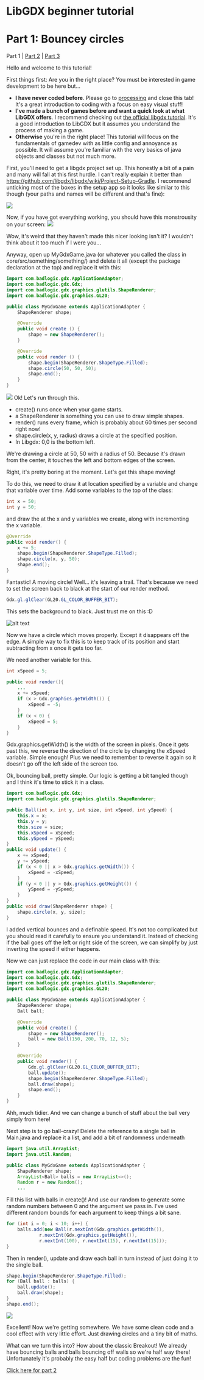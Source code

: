 # LibGDX beginner tutorial
# Part 1: Bouncey circles
Part 1 | [Part 2](http://tann.space/HelloLibgdx/2.html) | [Part 3](http://tann.space/HelloLibgdx/3.html)

Hello and welcome to this tutorial! 

First things first: Are you in the right place? You must be interested in game development to be here but...

- **I have never coded before**. Please go to [processing](http://hello.processing.org/) and close this tab! It's a great introduction to coding with a focus on easy visual stuff!
- **I've made a bunch of games before and want a quick look at what LibGDX offers**. I recommend checking out [the official libgdx tutorial](https://github.com/libgdx/libgdx/wiki/A-simple-game). It's a good introduction to LibGDX but it assumes you understand the process of making a game. 
- **Otherwise** you're in the right place! This tutorial will focus on the fundamentals of gamedev with as little config and annoyance as possible. It will assume you're familiar with the very basics of java objects and classes but not much more.

First, you'll need to get a libgdx project set up. This honestly a bit of a pain and many will fall at this first hurdle. I can't really explain it better than https://github.com/libgdx/libgdx/wiki/Project-Setup-Gradle. I recommend unticking most of the boxes in the setup app so it looks like similar to this though (your paths and names will be different and that's fine):

![](http://tann.space/HelloLibgdx/setup.png)

Now, if you have got everything working, you should have this monstrousity on your screen:
![](http://tann.space/HelloLibgdx/awful.png)

Wow, it's weird that they haven't made this nicer looking isn't it? I wouldn't think about it too much if I were you...


Anyway, open up MyGdxGame.java (or whatever you called the class in core/src/something/something/) and delete it all (except the package declaration at the top) and replace it with this:

```Java
import com.badlogic.gdx.ApplicationAdapter;
import com.badlogic.gdx.Gdx;
import com.badlogic.gdx.graphics.glutils.ShapeRenderer;
import com.badlogic.gdx.graphics.GL20;

public class MyGdxGame extends ApplicationAdapter {
    ShapeRenderer shape;

    @Override
    public void create () {
        shape = new ShapeRenderer();
    }

    @Override
    public void render () {
        shape.begin(ShapeRenderer.ShapeType.Filled);
        shape.circle(50, 50, 50);
        shape.end();
    }
}
```
![](http://tann.space/HelloLibgdx/circle.png)
Ok! Let's run through this.
- create() runs once when your game starts.
- a ShapeRenderer is something you can use to draw simple shapes.
- render() runs every frame, which is probably about 60 times per second right now!
- shape.circle(x, y, radius) draws a circle at the specified position.
- In Libgdx: 0,0 is the bottom left. 

We're drawing a circle at 50, 50 with a radius of 50. Because it's drawn from the center, it touches the left and bottom edges of the screen.

Right, it's pretty boring at the moment. Let's get this shape moving!

To do this, we need to draw it at location specified by a variable and change that variable over time.
Add some variables to the top of the class:
```Java
int x = 50;
int y = 50;
```
and draw the at the x and y variables we create, along with incrementing the x variable.
```Java
@Override
public void render() {
    x += 5;
    shape.begin(ShapeRenderer.ShapeType.Filled);
    shape.circle(x, y, 50);
    shape.end();
}
```


Fantastic! A moving circle! Well... it's leaving a trail. That's because we need to set the screen back to black at the start of our render method.
```Java
Gdx.gl.glClear(GL20.GL_COLOR_BUFFER_BIT); 
```

This sets the background to black. Just trust me on this :D

![alt text](http://tann.space/HelloLibgdx/moving.gif)

Now we have a circle which moves properly. Except it disappears off the edge. A simple way to fix this is to keep track of its position and start subtracting from x once it gets too far.

We need another variable for this.
```Java
int xSpeed = 5;

public void render(){
    ...
    x += xSpeed;
    if (x > Gdx.graphics.getWidth()) {
        xSpeed = -5;
    }
    if (x < 0) {
        xSpeed = 5;
    }
}
```

Gdx.graphics.getWidth() is the width of the screen in pixels. Once it gets past this, we reverse the direction of the circle by changing the xSpeed variable. Simple enough! Plus we need to remember to reverse it again so it doesn't go off the left side of the screen too.

Ok, bouncing ball, pretty simple. Our logic is getting a bit tangled though and I think it's time to stick it in a class.
```Java
import com.badlogic.gdx.Gdx;
import com.badlogic.gdx.graphics.glutils.ShapeRenderer;

public Ball(int x, int y, int size, int xSpeed, int ySpeed) {
    this.x = x;
    this.y = y;
    this.size = size;
    this.xSpeed = xSpeed;
    this.ySpeed = ySpeed;
}
public void update() {
    x += xSpeed;
    y += ySpeed;
    if (x < 0 || x > Gdx.graphics.getWidth()) {
        xSpeed = -xSpeed;
    }
    if (y < 0 || y > Gdx.graphics.getHeight()) {
        ySpeed = -ySpeed;
    }
}
public void draw(ShapeRenderer shape) {
    shape.circle(x, y, size);
}
```
I added vertical bounces and a definable speed. It's not too complicated but you should read it carefully to ensure you understand it. Instead of checking if the ball goes off the left or right side of the screen, we can simplify by just inverting the speed if either happens.

Now we can just replace the code in our main class with this:
```Java
import com.badlogic.gdx.ApplicationAdapter;
import com.badlogic.gdx.Gdx;
import com.badlogic.gdx.graphics.glutils.ShapeRenderer;
import com.badlogic.gdx.graphics.GL20;

public class MyGdxGame extends ApplicationAdapter {
    ShapeRenderer shape;
    Ball ball;

    @Override
    public void create() {
        shape = new ShapeRenderer();
        ball = new Ball(150, 200, 70, 12, 5);
    }

    @Override
    public void render() {
        Gdx.gl.glClear(GL20.GL_COLOR_BUFFER_BIT);
        ball.update();
        shape.begin(ShapeRenderer.ShapeType.Filled);
        ball.draw(shape);
        shape.end();
    }
}
```

Ahh, much tidier. And we can change a bunch of stuff about the ball very simply from here!

Next step is to go ball-crazy!
Delete the reference to a single ball in Main.java and replace it a list, and add a bit of randomness underneath
```Java
import java.util.ArrayList;
import java.util.Random;

public class MyGdxGame extends ApplicationAdapter {
    ShapeRenderer shape;
    ArrayList<Ball> balls = new ArrayList<>();
    Random r = new Random();
    ...
```

Fill this list with balls in create()! And use our random to generate some random numbers between 0 and the argument we pass in. I've used different random bounds for each argument to keep things a bit sane.
```Java
for (int i = 0; i < 10; i++) {
    balls.add(new Ball(r.nextInt(Gdx.graphics.getWidth()),
            r.nextInt(Gdx.graphics.getHeight()),
            r.nextInt(100), r.nextInt(15), r.nextInt(15)));
}
```

Then in render(), update and draw each ball in turn instead of just doing it to the single ball.
```Java
shape.begin(ShapeRenderer.ShapeType.Filled);
for (Ball ball : balls) {
    ball.update();
    ball.draw(shape);
}
shape.end();
```

![](http://tann.space/HelloLibgdx/bouncing.gif)

Excellent! Now we're getting somewhere. We have some clean code and a cool effect with very little effort. Just drawing circles and a tiny bit of maths. 

What can we turn this into? How about the classic Breakout! We already have bouncing balls and balls bouncing off walls so we're half way there! Unfortunately it's probably the easy half but coding problems are the fun!

[Click here for part 2](http://tann.space/HelloLibgdx/2.html)


